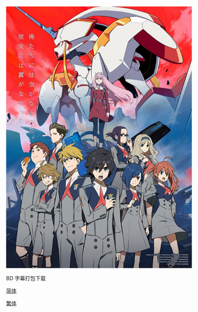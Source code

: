 ![](key_visual.jpg)

BD 字幕打包下载

[简体](https://github.com/SweetSub/SweetSub/Archive/raw/master/DARLING%20in%20the%20FRANXX/DARLING%20in%20the%20FRANXX%20chs.rar)

[繁体](https://github.com/SweetSub/SweetSub/Archive/raw/master/DARLING%20in%20the%20FRANXX/DARLING%20in%20the%20FRANXX%20cht.rar)
